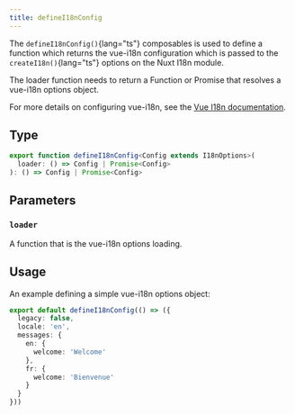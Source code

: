 ```yaml
---
title: defineI18nConfig
---
```


The `defineI18nConfig()`{lang="ts"} composables is used to define a function which returns the vue-i18n configuration which is passed to the `createI18n()`{lang="ts"} options on the Nuxt I18n module.

The loader function needs to return a Function or Promise that resolves a vue-i18n options object.

For more details on configuring vue-i18n, see the [Vue I18n documentation](https://vue-i18n.intlify.dev/api/general.html#createi18n).

## Type

```ts
export function defineI18nConfig<Config extends I18nOptions>(
  loader: () => Config | Promise<Config>
): () => Config | Promise<Config>
```

## Parameters

### `loader`

A function that is the vue-i18n options loading.

## Usage

An example defining a simple vue-i18n options object:

```ts
export default defineI18nConfig(() => ({
  legacy: false,
  locale: 'en',
  messages: {
    en: {
      welcome: 'Welcome'
    },
    fr: {
      welcome: 'Bienvenue'
    }
  }
}))
```
